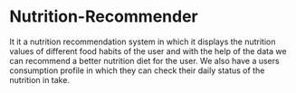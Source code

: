 # Nutrition-Recommender
It it a nutrition recommendation system in which it displays the nutrition values of different food habits of the user and with the help of the data we can recommend a better nutrition diet for the user. We also have a users consumption profile in which they can check their daily status of the nutrition in take.

